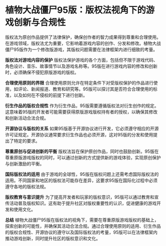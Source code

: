 # 植物大战僵尸95版：版权法视角下的游戏创新与合规性

版权法为原创作品提供了法律保护，确保创作者的智力成果得到尊重和合理使用。在游戏领域，版权法尤为重要，它影响着游戏内容的创作、分发和修改。植物大战僵尸95版作为一个修改版游戏，其版权问题需要在法律框架内进行细致的考量。

**版权法对游戏内容的保护**
版权法保护游戏的各个方面，包括但不限于游戏代码、角色设计、音乐、故事情节以及游戏名称等。95版在进行游戏内容的修改和创新时，必须确保不侵犯原版游戏的版权。

**合理使用原则的界限**
合理使用原则允许在特定条件下对受版权保护的作品进行使用，如评论、新闻报道、教育和研究等。95版可以探讨其是否符合合理使用的标准，以及如何在不侵权的前提下进行创新。

**衍生作品的版权合规性**
作为衍生作品，95版需要遵循版权法对衍生创作的规定。这意味着95版的开发者可能需要获得原版游戏版权持有者的授权，以确保其修改和创新活动合法合规。

**开源协议与版权的关系**
如果95版基于开源协议进行开发，它必须遵守相应的开源许可证规定。开源协议通常要求衍生作品也必须开源，这对95版的分发和使用提出了特定的要求。

**尊重原创与促进创新的平衡**
版权法旨在保护原创作品，同时也鼓励创新。95版在尊重原版游戏版权的同时，可以通过创新的方式提供新的游戏体验，实现原创保护与创新激励的平衡。

**国际版权法的适用**
由于游戏的全球性，95版在版权问题上还需考虑国际版权法的适用。不同国家和地区的版权法可能存在差异，这要求95版在国际化过程中必须遵守各地的版权法规。

**版权教育与意识提升**
为了提高开发者和玩家的版权意识，95版可以通过教育和宣传活动普及版权知识。这有助于提升社区对版权重要性的认识，促进健康的游戏开发和使用文化。

**总结**
植物大战僵尸95版在版权法的视角下，需要在尊重原版游戏版权的基础上，探索创新的可能性，并确保其活动合法合规。通过合理使用原则的适用、衍生作品的版权合规性、开源协议的遵守以及国际版权法的考量，95版可以在法律框架内推动游戏创新，同时提升社区的版权意识和文化。
